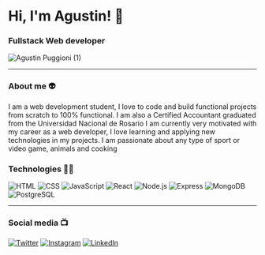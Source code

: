# Hi, I'm Agustin! 👋

### Fullstack Web developer

![Agustin Puggioni (1)](https://user-images.githubusercontent.com/82182900/188062711-675a076c-18b9-4667-81ad-5fd7c35873e8.png)


---

### About me 👽

I am a web development student, I love to code and build functional projects from scratch to 100% functional. I am also a Certified Accountant graduated from the Universidad Nacional de Rosario
I am currently very motivated with my career as a web developer, I love learning and applying new technologies in my projects.
I am passionate about any type of sport or video game, animals and cooking

### Technologies 👨‍💻

![HTML](https://img.shields.io/badge/-HTML-000?style=for-the-badge&logo=HTML5)
![CSS](https://img.shields.io/badge/-CSS-000?style=for-the-badge&logo=CSS3&logoColor=1572B6)
![JavaScript](https://img.shields.io/badge/-JavaScript-000?&logo=JavaScript)
![React](https://img.shields.io/badge/-React-000?&logo=React)
![Node.js](https://img.shields.io/badge/-Node.js-000?&logo=node.js)
![Express](https://img.shields.io/badge/-Express-000?&logo=Express)
![MongoDB](https://img.shields.io/badge/-MongoDB-000?&logo=MongoDB)
![PostgreSQL](https://img.shields.io/badge/-PostgreSQL-000?&logo=PostgreSQL)

---

### Social media 📺

[![Twitter](https://img.shields.io/badge/Twitter-@agupuggioni08-1DA1F2?style=for-the-badge&logo=twitter&logoColor=white&labelColor=101010)](https://twitter.com/agupuggioni08)
[![Instagram](https://img.shields.io/badge/Instagram-@agu.puggioni-E4405F?style=for-the-badge&logo=instagram&logoColor=white&labelColor=101010)](https://instagram.com/agu.puggioni)
[![LinkedIn](https://img.shields.io/badge/LinkedIn-Agustin_Puggioni-0077B5?style=for-the-badge&logo=linkedin&logoColor=white&labelColor=101010)](https://www.linkedin.com/in/agustin-puggioni)
